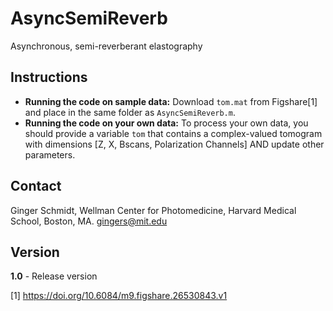 # AsyncSemiReverb
Asynchronous, semi-reverberant elastography

## Instructions
* **Running the code on sample data:** Download <code>tom.mat</code> from Figshare[1] and place in the same folder as <code>AsyncSemiReverb.m</code>.
* **Running the code on your own data:** To process your own data, you should provide a variable <code>tom</code> that contains a complex-valued tomogram with dimensions [Z, X, Bscans, Polarization Channels] AND update other parameters.

## Contact
Ginger Schmidt, Wellman Center for Photomedicine, Harvard Medical School, Boston, MA. gingers@mit.edu

## Version
**1.0** - Release version

[1] https://doi.org/10.6084/m9.figshare.26530843.v1
